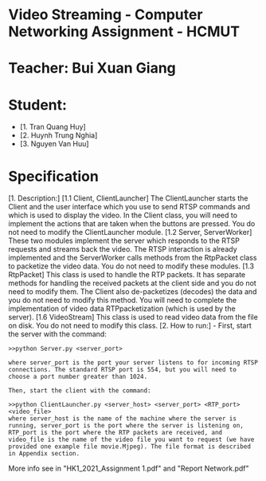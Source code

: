# Video Streaming - Computer Networking Assignment - HCMUT

# Teacher: Bui Xuan Giang
# Student:
- [1. Tran Quang Huy]
- [2. Huynh Trung Nghia]
- [3. Nguyen Van Huu]

# Specification
[1. Description:]
    [1.1 Client, ClientLauncher]
        The ClientLauncher starts the Client and the user interface which you use to send RTSP commands and which is used to display the video. In the Client class, you will need to implement the actions that are taken when the buttons are pressed. You do not need to modify the ClientLauncher module.
    [1.2 Server, ServerWorker]
        These two modules implement the server which responds to the RTSP requests and streams back the video. The RTSP interaction is already implemented and the ServerWorker calls methods from the RtpPacket class to packetize the video data. You do not need to modify these modules.
    [1.3 RtpPacket]
        This class is used to handle the RTP packets. It has separate methods for handling the received packets at the client side and you do not need to modify them. The Client also de-packetizes (decodes) the data and you do not need to modify this method. You will need to complete the implementation of video data RTPpacketization (which is used by the server).
    [1.6 VideoStream]
        This class is used to read video data from the file on disk. You do not need to modify this class.
[2. How to run:]
    - First, start the server with the command:

    >>python Server.py <server_port>

    where server_port is the port your server listens to for incoming RTSP connections. The standard RTSP port is 554, but you will need to choose a port number greater than 1024.

    Then, start the client with the command:
    
    >>python ClientLauncher.py <server_host> <server_port> <RTP_port> <video_file>
    where server_host is the name of the machine where the server is running, server_port is the port where the server is listening on, RTP_port is the port where the RTP packets are received, and video_file is the name of the video file you want to request (we have provided one example file movie.Mjpeg). The file format is described in Appendix section.


More info see in "HK1_2021_Assignment 1.pdf" and "Report Network.pdf"
